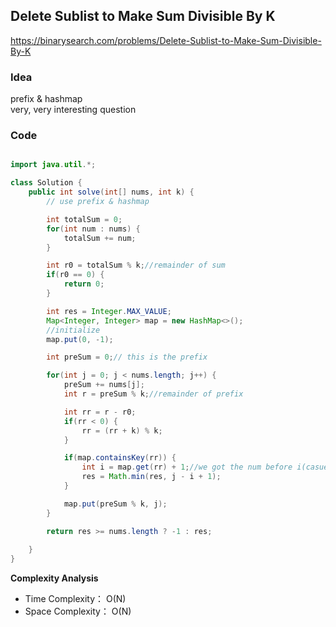 ## Delete Sublist to Make Sum Divisible By K  
https://binarysearch.com/problems/Delete-Sublist-to-Make-Sum-Divisible-By-K

### Idea
prefix & hashmap  
very, very interesting question



### Code


```java

import java.util.*;

class Solution {
    public int solve(int[] nums, int k) {
        // use prefix & hashmap

        int totalSum = 0;
        for(int num : nums) {
            totalSum += num;
        }

        int r0 = totalSum % k;//remainder of sum
        if(r0 == 0) {
            return 0;
        }

        int res = Integer.MAX_VALUE;
        Map<Integer, Integer> map = new HashMap<>();
        //initialize
        map.put(0, -1);

        int preSum = 0;// this is the prefix

        for(int j = 0; j < nums.length; j++) {
            preSum += nums[j];
            int r = preSum % k;//remainder of prefix

            int rr = r - r0;
            if(rr < 0) {
                rr = (rr + k) % k;
            }

            if(map.containsKey(rr)) {
                int i = map.get(rr) + 1;//we got the num before i(casue we need preSum[i - 1] % k == r - r0), so we need plus 1(one)
                res = Math.min(res, j - i + 1);
            }

            map.put(preSum % k, j);
        }

        return res >= nums.length ? -1 : res;
        
    }
}

```

**Complexity Analysis**
- Time Complexity： O(N)   
- Space Complexity： O(N) 
